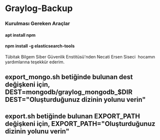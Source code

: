 # Graylog-Backup
### Kurulması Gereken Araçlar
#### apt install npm 
#### npm install -g elasticsearch-tools


Tübitak Bilgem Siber Güvenlik Enstitüsü'nden Necati Ersen Siseci  hocamın yardımlarına teşekkür ederim.

## export_mongo.sh betiğinde bulunan dest değişkeni için, DEST=mongodb/graylog_mongodb_$DIR DEST="Oluşturduğunuz dizinin yolunu verin"

## export.sh betiğinde bulunan EXPORT_PATH değişkeni için, EXPORT_PATH="Oluşturduğunuz dizinin yolunu verin"
